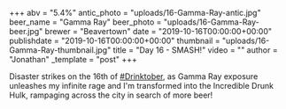 +++
abv = "5.4%"
antic_photo = "uploads/16-Gamma-Ray-antic.jpg"
beer_name = "Gamma Ray"
beer_photo = "uploads/16-Gamma-Ray-beer.jpg"
brewer = "Beavertown"
date = "2019-10-16T00:00:00+00:00"
publishdate = "2019-10-16T00:00:00+00:00"
thumbnail = "uploads/16-Gamma-Ray-thumbnail.jpg"
title = "Day 16 - SMASH!"
video = ""
author = "Jonathan"
_template = "post"
+++

Disaster strikes on the 16th of [#Drinktober](https://www.facebook.com/hashtag/drinktober?source=feed_text&epa=HASHTAG), as Gamma Ray exposure unleashes my infinite rage and I'm transformed into the Incredible Drunk Hulk, rampaging across the city in search of more beer!
